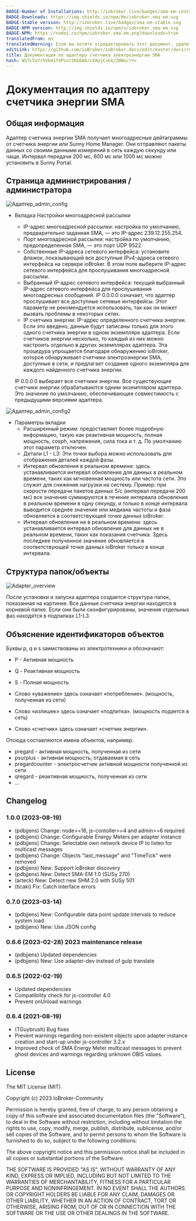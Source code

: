 ```yaml
---
BADGE-Number of Installations: http://iobroker.live/badges/sma-em-installed.svg
BADGE-Downloads: https://img.shields.io/npm/dm/iobroker.sma-em.svg
BADGE-Stable version: http://iobroker.live/badges/sma-em-stable.svg
BADGE-NPM version: http://img.shields.io/npm/v/iobroker.sma-em.svg
BADGE-NPM: https://nodei.co/npm/iobroker.sma-em.png?downloads=true
translatedFrom: en
translatedWarning: Если вы хотите отредактировать этот документ, удалите поле «translationFrom», в противном случае этот документ будет снова автоматически переведен
editLink: https://github.com/ioBroker/ioBroker.docs/edit/master/docs/ru/adapterref/iobroker.sma-em/README.md
title: Документация по адаптеру счетчика электроэнергии SMA
hash: WS7L5oYrhVkm1f4PLor2KG6Ab/cXAojCxkX/Z0Wo/rY=
---
```

# Документация по адаптеру счетчика энергии SMA
## Общая информация
Адаптер счетчика энергии SMA получает многоадресные дейтаграммы от счетчика энергии или Sunny Home Manager. Они отправляют пакеты данных со своими данными измерений в сеть каждую секунду или чаще. Интервал передачи 200 мс, 600 мс или 1000 мс можно установить в Sunny Portal.

## Страница администрирования / администратора
![Адаптер_admin_config](../../../en/adapterref/iobroker.sma-em/img/adminpage1-en.png)

- Вкладка Настройки многоадресной рассылки
  - IP-адрес многоадресной рассылки: настройка по умолчанию, предварительно заданная SMA, — это IP-адрес 239.12.255.254.
  - Порт многоадресной рассылки: настройка по умолчанию, предопределенная SMA, — это порт UDP 9522.
  - Собственные IP-адреса сетевого интерфейса: установите флажок, показывающий все доступные IPv4-адреса сетевого интерфейса на сервере ioBroker. В этом поле выберите IP-адрес сетевого интерфейса для прослушивания многоадресной рассылки.
  - Выбранный IP-адрес сетевого интерфейса: текущий выбранный IP-адрес сетевого интерфейса для прослушивания многоадресных сообщений. IP 0.0.0.0 означает, что адаптер прослушивает все доступные сетевые интерфейсы. Этот параметр не рекомендуется использовать, так как он может вызвать проблемы в некоторых сетях.
  - IP счетчика энергии: IP-адрес определенного счетчика энергии. Если это введено, данные будут записаны только для этого одного счетчика энергии в одном экземпляре адаптера. Если счетчиков энергии несколько, то каждый из них можно настроить отдельно в других экземплярах адаптера. Эта процедура упрощается благодаря обнаружению ioBroker, которое обнаруживает счетчики электроэнергии SMA, доступные в сети, и предлагает создание одного экземпляра для каждого найденного счетчика энергии.

  IP 0.0.0.0 выбирает все счетчики энергии. Все существующие счетчики энергии обрабатываются одним экземпляром адаптера. Это значение по умолчанию, обеспечивающее совместимость с предыдущими версиями адаптера.

![Адаптер_admin_config2](../../../en/adapterref/iobroker.sma-em/img/adminpage2-en.png)

- Параметры вкладки
  - Расширенный режим: предоставляет более подробную информацию, такую как реактивная мощность, полная мощность, cosph, напряжения, сила тока и т. д. По умолчанию этот параметр отключен.
  - Детали L1 - L3: Эти точки выбора можно использовать для отображения деталей каждой фазы.
  - Интервал обновления в реальном времени: здесь устанавливается интервал обновления для данных в реальном времени, таких как мгновенная мощность или частота сети. Это служит для снижения нагрузки на систему. Пример: при скорости передачи пакетов данных 5/с (интервал передачи 200 мс) все значения суммируются в течение интервала обновления в реальном времени в одну секунду, и только в конце интервала выводится среднее значение или медиана частоты и фаза обновляется в соответствующей точке данных ioBroker.
  - Интервал обновления не в реальном времени: здесь устанавливается интервал обновления для данных не в реальном времени, таких как показания счетчика. Здесь последнее полученное значение обновляется в соответствующей точке данных ioBroker только в конце интервала.

## Структура папок/объекты
![Adapter_overview](../../../en/adapterref/iobroker.sma-em/img/overview-en.png)

После установки и запуска адаптера создается структура папок, показанная на картинке. Все данные счетчика энергии находятся в корневой папке. Если они были сконфигурированы, значения отдельных фаз находятся в подпапках L1-L3.

## Объяснение идентификаторов объектов
Буквы p, q и s заимствованы из электротехники и обозначают:

- Р - Активная мощность
- Q - Реактивная мощность
- S - Полная мощность

- Слово «уважение» здесь означает «потребление». (мощность, полученная из сети)
- Слово «излишек» здесь означает «подпитка». (мощность подается в сеть)
- Слово «счетчик» здесь означает «счетчик энергии».

Отсюда составляются имена объектов, например.

- pregard - активная мощность, полученная из сети
- psurplus - активная мощность, отдаваемая в сеть
- pregardcounter - электросчетчик активной мощности полученной из сети
- qregard - реактивная мощность, полученная из сети
- ...

## Changelog
### 1.0.0 (2023-08-19)

- (pdbjjens) Change: node>=16, js-contoller>=4 and admin>=6 required
- (pdbjjens) Change: Configurable Energy Meters per adapter instance
- (pdbjjens) Change: Selectable own network device IP to listen for multicast messages
- (pdbjjens) Change: Objects "last_message" and "TimeTick" were removed
- (pdbjjens) New: Support ioBroker discovery
- (pdbjjens) New: Detect SMA-EM 1.0 (SUSy 270)
- (arteck) New: Detect new SHM 2.0 with SUSy 501
- (ticaki) Fix: Catch interface errors

### 0.7.0 (2023-03-14)

- (pdbjjens) New: Configurable data point update intervals to reduce system load
- (pdbjjens) New: Use JSON config

### 0.6.6 (2023-02-28)  2023 maintenance release

- (pdbjjens) Updated dependencies
- (pdbjjens) New: Use adapter-dev instead of gulp translate

### 0.6.5 (2022-02-19)

- Updated dependencies
- Compatibility check for js-controller 4.0
- Prevent onUnload warnings

### 0.6.4 (2021-08-19)

- (TGuybrush) Bug fixes
- Prevent warnings regarding non-existent objects upon adapter instance creation and start-up under js-controller 3.2.x
- Improved check of SMA Energy Meter multicast messages to prevent ghost devices and warnings regarding unknown OBIS values.

## License

The MIT License (MIT)

Copyright (c) 2023 IoBroker-Community

Permission is hereby granted, free of charge, to any person obtaining a copy
of this software and associated documentation files (the "Software"), to deal
in the Software without restriction, including without limitation the rights
to use, copy, modify, merge, publish, distribute, sublicense, and/or sell
copies of the Software, and to permit persons to whom the Software is
furnished to do so, subject to the following conditions:

The above copyright notice and this permission notice shall be included in
all copies or substantial portions of the Software.

THE SOFTWARE IS PROVIDED "AS IS", WITHOUT WARRANTY OF ANY KIND, EXPRESS OR
IMPLIED, INCLUDING BUT NOT LIMITED TO THE WARRANTIES OF MERCHANTABILITY,
FITNESS FOR A PARTICULAR PURPOSE AND NONINFRINGEMENT. IN NO EVENT SHALL THE
AUTHORS OR COPYRIGHT HOLDERS BE LIABLE FOR ANY CLAIM, DAMAGES OR OTHER
LIABILITY, WHETHER IN AN ACTION OF CONTRACT, TORT OR OTHERWISE, ARISING FROM,
OUT OF OR IN CONNECTION WITH THE SOFTWARE OR THE USE OR OTHER DEALINGS IN
THE SOFTWARE.